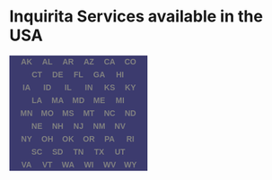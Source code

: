 <style>
    .flag-table {
        font-family: Arial, sans-serif;
        width: 100%
    }
    .flag-container {
        display: inline-flex;
        flex-direction: column;
        align-items: center;
        gap: 1px;
        background-color: #3C3B6E;
        font-family: Arial, sans-serif;
    }
    .row {
        display: flex;
        gap: 1px;
    }
    .active {
        text-decoration: none;
        color: white;
    }
    .inactive {
        text-decoration: none;
        color: gray;
        pointer-events: none;
        cursor: not-allowed;
    }
    .state {
        padding: 3px;
        text-align: center;
        font-weight: bold;
        display: inline-block;
        width: 30px;
    }
    .spacer {
        width: 30px;
    }
    a:visited {
        text-decoration: none;
        color: white;
    }
</style>
<h1>Inquirita Services available in the USA</h1>
<div class="flag-table">
<div class="flag-container">
<div class="row">
    <div class="state"><a class="inactive" id="ak" href="/us/ak">AK</a></div>
    <div class="state"><a class="inactive" id="al" href="/us/al">AL</a></div>
    <div class="state"><a class="inactive" id="ar" href="/us/ar">AR</a></div>
    <div class="state"><a class="inactive" id="az" href="/us/az">AZ</a></div>
    <div class="state"><a class="inactive" id="ca" href="/us/ca">CA</a></div>
    <div class="state"><a class="inactive" id="co" href="/us/co">CO</a></div>
</div>
<div class="row">
    <div class="spacer"></div>        
    <div class="state"><a class="inactive" id="ct" href="/us/ct">CT</a></div>
    <div class="state"><a class="inactive" id="de" href="/us/de">DE</a></div>
    <div class="state"><a class="inactive" id="fl" href="/us/fl">FL</a></div>
    <div class="state"><a class="inactive" id="ga" href="/us/ga">GA</a></div>
    <div class="state"><a class="inactive" id="hi" href="/us/hi">HI</a></div>
    <div class="spacer"></div>    
</div>
<div class="row">
    <div class="state"><a class="inactive" id="ia" href="/us/ia">IA</a></div>
    <div class="state"><a class="inactive" id="id" href="/us/id">ID</a></div>
    <div class="state"><a class="inactive" id="il" href="/us/il">IL</a></div>
    <div class="state"><a class="inactive" id="in" href="/us/in">IN</a></div>
    <div class="state"><a class="inactive" id="ks" href="/us/ks">KS</a></div>
    <div class="state"><a class="inactive" id="ky" href="/us/ky">KY</a></div>
</div>
<div class="row">
    <div class="spacer"></div>
    <div class="state"><a class="inactive" id="la" href="/us/la">LA</a></div>
    <div class="state"><a class="inactive" id="ma" href="/us/ma">MA</a></div>
    <div class="state"><a class="inactive" id="md" href="/us/md">MD</a></div>
    <div class="state"><a class="inactive" id="me" href="/us/me">ME</a></div>
    <div class="state"><a class="inactive" id="mi" href="/us/mi">MI</a></div>
    <div class="spacer"></div>
</div>
<div class="row">
    <div class="state"><a class="inactive" id="mn" href="/us/mn">MN</a></div>
    <div class="state"><a class="inactive" id="mo" href="/us/mo">MO</a></div>
    <div class="state"><a class="inactive" id="ms" href="/us/ms">MS</a></div>
    <div class="state"><a class="inactive" id="mt" href="/us/mt">MT</a></div>
    <div class="state"><a class="inactive" id="nc" href="/us/nc">NC</a></div>
    <div class="state"><a class="inactive" id="nd" href="/us/nd">ND</a></div>
</div>
<div class="row">
    <div class="spacer"></div>
    <div class="state"><a class="inactive" id="ne" href="/us/ne">NE</a></div>
    <div class="state"><a class="inactive" id="nh" href="/us/nh">NH</a></div>
    <div class="state"><a class="inactive" id="nj" href="/us/nj">NJ</a></div>
    <div class="state"><a class="inactive" id="nm" href="/us/nm">NM</a></div>
    <div class="state"><a class="inactive" id="nv" href="/us/nv">NV</a></div>
    <div class="spacer"></div>
</div>
<div class="row">
    <div class="state"><a class="inactive" id="ny" href="/us/ny">NY</a></div>
    <div class="state"><a class="inactive" id="oh" href="/us/oh">OH</a></div>
    <div class="state"><a class="inactive" id="ok" href="/us/ok">OK</a></div>
    <div class="state"><a class="inactive" id="or" href="/us/or">OR</a></div>
    <div class="state"><a class="inactive" id="pa" href="/us/pa">PA</a></div>
    <div class="state"><a class="inactive" id="ri" href="/us/ri">RI</a></div>
</div>
<div class="row">
    <div class="spacer"></div>
    <div class="state"><a class="inactive" id="sc" href="/us/sc">SC</a></div>
    <div class="state"><a class="inactive" id="sd" href="/us/sd">SD</a></div>
    <div class="state"><a class="inactive" id="tn" href="/us/tn">TN</a></div>
    <div class="state"><a class="inactive" id="tx" href="/us/tx">TX</a></div>
    <div class="state"><a class="inactive" id="ut" href="/us/ut">UT</a></div>
    <div class="spacer"></div>
</div>
<div class="row">
    <div class="state"><a class="inactive" id="va" href="/us/va">VA</a></div>
    <div class="state"><a class="inactive" id="vt" href="/us/vt">VT</a></div>
    <div class="state"><a class="inactive" id="wa" href="/us/wa">WA</a></div>
    <div class="state"><a class="inactive" id="wi" href="/us/wi">WI</a></div>
    <div class="state"><a class="inactive" id="wv" href="/us/wv">WV</a></div>
    <div class="state"><a class="inactive" id="wy" href="/us/wy">WY</a></div>
</div>
</div>
</div>
